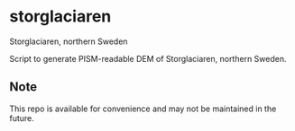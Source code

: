 # storglaciaren
Storglaciaren, northern Sweden

Script to generate PISM-readable DEM of Storglaciaren, northern Sweden.

Note
---------

This repo is available for convenience and may not be maintained in the future.